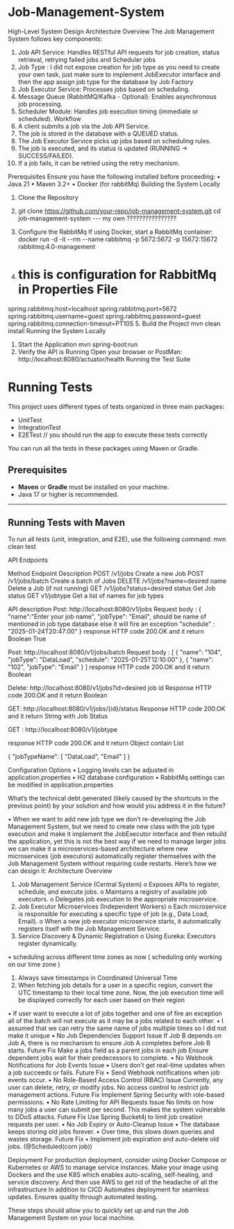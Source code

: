 # Job-Management-System
High-Level System Design
Architecture Overview
The Job Management System follows key components:
1.	Job API Service: Handles RESTful API requests for job creation, status retrieval, retrying failed jobs and Scheduler jobs
2.	Job Type : I did not expose creation for job type as you need to create your own task, just make sure to implement JobExecutor interface and then the app assign job type for the database by Job Factory
3.	Job Executor Service: Processes jobs based on scheduling.
4.	Message Queue (RabbitMQ/Kafka - Optional): Enables asynchronous job processing.
5.	Scheduler Module: Handles job execution timing (immediate or scheduled).
Workflow
1.	A client submits a job via the Job API Service.
2.	The job is stored in the database with a QUEUED status.
3.	The Job Executor Service picks up jobs based on scheduling rules.
4.	The job is executed, and its status is updated (RUNNING → SUCCESS/FAILED).
5.	If a job fails, it can be retried using the retry mechanism.





Prerequisites
Ensure you have the following installed before proceeding:
•	Java 21
•	Maven 3.2+
•	Docker (for rabbitMq)
Building the System Locally
1.	Clone the Repository
2.	git clone https://github.com/your-repo/job-management-system.git
cd job-management-system  --- my own ????????????????
3.	Configure the RabbitMq If using Docker, start a RabbitMq container:
docker run -d -it --rm --name rabbitmq -p 5672:5672 -p 15672:15672 rabbitmq:4.0-management

4.	# this is configuration for RabbitMq in Properties File
spring.rabbitmq.host=localhost
spring.rabbitmq.port=5672
spring.rabbitmq.username=guest
spring.rabbitmq.password=guest
spring.rabbitmq.connection-timeout=PT10S
5.	Build the Project
mvn clean install
Running the System Locally
1.	Start the Application
mvn spring-boot:run
2.	Verify the API is Running Open your browser or PostMan:
http://localhost:8080/actuator/health
Running the Test Suite
# Running Tests

This project uses different types of tests organized in three main packages:
- UnitTest
- IntegrationTest
- E2ETest  // you should run the app to execute these tests correctly

You can run all the tests in these packages using Maven or Gradle.

## Prerequisites
- **Maven** or **Gradle** must be installed on your machine.
- Java 17 or higher is recommended.

---

## Running Tests with Maven

To run all tests (unit, integration, and E2E), use the following command:  mvn clean test



API Endpoints

Method	Endpoint	Description
POST	/v1/jobs	Create a new Job
POST	/v1/jobs/batch	Create a batch of Jobs
DELETE	/v1/jobs?name=desired name	Delete a Job (if not running)
GET	/v1/jobs?status=desired status	Get Job status
GET	v1/jobtype	Get a list of names for job types


API description
Post: http://localhost:8080/v1/jobs
Request body : {
    "name":"Enter your job name",
    "jobType": "Email", should be name of mentioned in job type database else it will fire an exception
    "schedule" : "2025-01-24T20:47:00"
}
response HTTP code 200.OK 
and it return Boolean True


Post: http://localhost:8080/v1/jobs/batch
Request body : 
[
    {
        "name": "104",
        "jobType": "DataLoad",
        "schedule": "2025-01-25T12:10:00"
    },
    {
        "name": "102",
        "jobType": "Email"
    }
]
response HTTP code 200.OK 
and it return Boolean 


Delete: http://localhost:8080/v1/jobs?id=desired job id
Response HTTP code 200.OK 
and it return Boolean 






GET: http://localhost:8080/v1/jobs/{id}/status
Response HTTP code 200.OK 
and it return String with Job Status 






GET : http://localhost:8080/v1/jobtype

response HTTP code 200.OK 
and it return Object contain List<JobTypes name>

{
    "jobTypeName": [
        "DataLoad",
        "Email"
    ]
}






Configuration Options
•	Logging levels can be adjusted in application.properties 
•	H2 database configuration
•	RabbitMq settings can be modified in application.properties 


What’s the technical debt generated (likely caused by the shortcuts in the previous point) by your solution and how would you address it in the future?

•	When we want to add new job type we don’t re-developing the Job Management System, but we need to create new class with the job type execution and make it implement the JobExecutor interface and then rebuild the application, yet this is not the best way if we need to manage larger jobs
we can make it a microservices-based architecture where new microservices (job executors) automatically register themselves with the Job Management System without requiring code restarts. Here’s how we can design it:
Architecture Overview
1.	Job Management Service (Central System)
o	Exposes APIs to register, schedule, and execute jobs.
o	Maintains a registry of available job executors.
o	Delegates job execution to the appropriate microservice.
2.	Job Executor Microservices (Independent Workers)
o	Each microservice is responsible for executing a specific type of job (e.g., Data Load, Email).
o	When a new job executor microservice starts, it automatically registers itself with the Job Management Service.
3.	Service Discovery & Dynamic Registration
o	Using Eureka: Executors register dynamically.


•	scheduling across different time zones as now ( scheduling only working on our time zone )
1.	Always save timestamps in Coordinated Universal Time
2.	When fetching job details for a user in a specific region, convert the UTC timestamp to their local time zone.
Now, the job execution time will be displayed correctly for each user based on their region




•	If user want to execute a lot of jobs together and one of fire an exception all of the batch will not execute as it may be a jobs related to each other.
•	I assumed that we can retry the same name of jobs multiple times so I did not make it unique
•	No Job Dependencies Support
Issue
If Job B depends on Job A, there is no mechanism to ensure Job A completes before Job B starts.
Future Fix
Make a jobs field as a parent jobs in each job
Ensure dependent jobs wait for their predecessors to complete.
•	No Webhook Notifications for Job Events
Issue
•	Users don’t get real-time updates when a job succeeds or fails.
Future Fix
•	Send Webhook notifications when job events occur.
•	No Role-Based Access Control (RBAC)
Issue
Currently, any user can delete, retry, or modify jobs.
No access control to restrict job management actions.
Future Fix
Implement Spring Security with role-based permissions.
•	No Rate Limiting for API Requests
Issue
No limits on how many jobs a user can submit per second.
This makes the system vulnerable to DDoS attacks.
Future Fix
Use Spring Bucket4j to limit job creation requests per user.
•	No Job Expiry or Auto-Cleanup
Issue
•	The database keeps storing old jobs forever.
•	Over time, this slows down queries and wastes storage.
Future Fix
•	Implement job expiration and auto-delete old jobs. (@Scheduled(corn job))







Deployment
For production deployment, consider using Docker Compose or Kubernetes or AWS to manage service instances.
Make your image using Dockers 
and the use K8S which enables auto-scaling, self-healing, and service discovery.
And then use AWS to get rid of the headache of all the infrastructure 
In addition to CICD 
Automates deployment for seamless updates.
 Ensures quality through automated testing.

These steps should allow you to quickly set up and run the Job Management System on your local machine.

